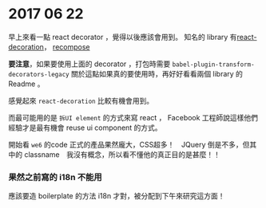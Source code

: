  # 2017 06 22  
 
 早上來看一點 react decorator ，覺得以後應該會用到。 
 知名的 library 有[react-decoration](https://github.com/mbasso/react-decoration)， [recompose](https://github.com/acdlite/recompose)

 **要注意**，如果要使用上面的 decorator ，打包時需要 `babel-plugin-transform-decorators-legacy` 
 關於這點如果真的要使用時，再好好看看兩個 library 的 Readme 。

 感覺起來 `react-decoration` 比較有機會用到。
 
 而最可能用的是 `拆UI element` 的方式來寫 react ， Facebook 工程師說這樣他們經驗才是最有機會 reuse ui component 的方式。

 開始看 `we6` 的code 
 正式的產品果然龐大，CSS超多！　JQuery 倒是不多，但其中的 classname　我沒有概念，所以看不懂他的真正目的是甚麼！！

 ### 果然之前寫的 i18n 不能用
 應該要造 boilerplate 的方法 i18n 才對，被分配到下午來研究這方面！
